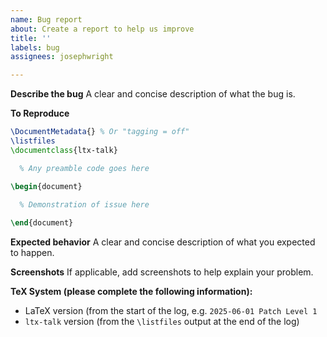 ```yaml
---
name: Bug report
about: Create a report to help us improve
title: ''
labels: bug
assignees: josephwright

---
```


**Describe the bug**
A clear and concise description of what the bug is.

**To Reproduce**
```latex
\DocumentMetadata{} % Or "tagging = off"
\listfiles
\documentclass{ltx-talk}

  % Any preamble code goes here

\begin{document}

  % Demonstration of issue here
  
\end{document}
```

**Expected behavior**
A clear and concise description of what you expected to happen.

**Screenshots**
If applicable, add screenshots to help explain your problem.

**TeX System (please complete the following information):**
 - LaTeX version (from the start of the log, e.g. `2025-06-01 Patch Level 1`
 - `ltx-talk` version (from the `\listfiles` output at the end of the log)
